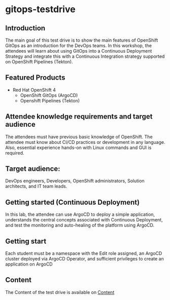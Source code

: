 # gitops-testdrive

## Introduction 
The main goal of this test drive is to show the main features of OpenShift GitOps as an introduction for the DevOps teams. In this workshop, the attendees will learn about using GitOps into a Continuous Deployment Strategy and integrate this with a Continuous Integration strategy supported on OpenShift Pipelines (Tekton).

## Featured Products
* Red Hat OpenShift 4
    * OpenShift GitOps (ArgoCD)
    * Openshift Pipelines (Tekton)

## Attendee knowledge requirements and target audience
The attendees must have previous basic knowledge of OpenShift. The attendee must know about CI/CD practices or development in any language. Also, essential experience hands-on with Linux commands and GUI is required.

## Target audience:
DevOps engineers, Developers, OpenShift administrators, Solution architects, and IT team leads.

## Getting started (Continuous Deployment)
In this lab, the attendee can use ArgoCD to deploy a simple application, understands the central concepts associated with Continuous Deployment, and test the monitoring and auto-healing of the platform using ArgoCD.

## Getting start
Each student must be a namespace with the Edit role assigned, an ArgoCD cluster deployed via ArgoCD Operator, and sufficient privileges to create an application on ArgoCD 

## Content
The Content of the test drive is available on [Content](docs/content.md)